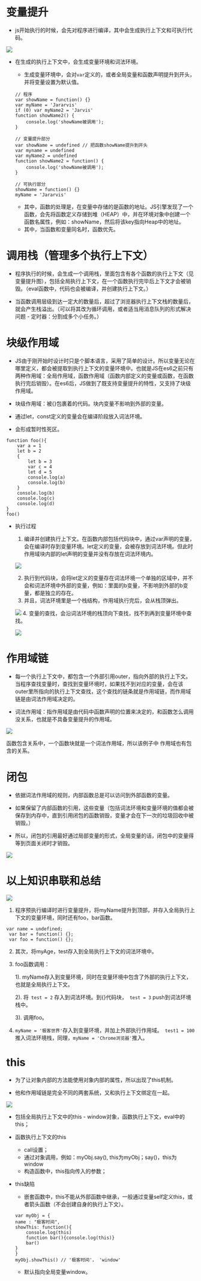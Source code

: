 # 变量提升

- js开始执行的时候，会先对程序进行编译，其中会生成执行上下文和可执行代码。

![](https://static001.geekbang.org/resource/image/06/13/0655d18ec347a95dfbf843969a921a13.png)

- 在生成的执行上下文中，会生成变量环境和词法环境。

    * 生成变量环境中，会对`var`定义的，或者全局变量和函数声明提升到开头，并将变量设置为默认值。
    ```JS
    // 程序
    var showName = function() {}
    var myName = 'Jararvis'
    if (0) var myName2 = 'Jarvis'
    function showName2() {
        console.log('showName被调用');
    }

    // 变量提升部分
    var showName = undefined // 把函数showName提升到开头
    var myname = undefined
    var myName2 = undefined
    function showName2 = function() {
        console.log('showName被调用');
    }

    // 可执行部分
    showName = function() {}
    myName = 'Jararvis'
    ```
    * 其中，函数的处理是，在变量中存储的是函数的地址。JS引擎发现了一个函数，会先将函数定义存储到堆（HEAP）中，并在环境对象中创建一个函数名属性，例如：showName，然后将该key指向Heap中的地址。
    * 其中，当函数和变量同名时，函数优先。

# 调用栈（管理多个执行上下文）
- 程序执行的时候，会生成一个调用栈，里面包含有各个函数的执行上下文（见变量提升图），包括全局执行上下文，在一个函数执行完毕后上下文才会被销毁。（eval函数中，代码也会被编译，并创建执行上下文。）

- 当函数调用层级到达一定大的数量后，超过了浏览器执行上下文栈的数量后，就会产生栈溢出。（可以将其改为循环调用，或者适当用消息队列的形式解决问题 - 定时器：分割成多个小任务。）

# 块级作用域

- JS由于刚开始时设计时只是个脚本语言，采用了简单的设计。所以变量无论在哪里定义，都会被提取到执行上下文的变量环境中。也就是JS在es6之前只有两种作用域：全局作用域，函数作用域（函数内部定义的变量或函数，在函数执行完后销毁）。在es6后，JS做到了既支持变量提升的特性，又支持了块级作用域。

- 块级作用域：被{}包裹着的代码。块内变量不影响到外部的变量。

- 通过let，const定义的变量会在编译阶段放入词法环境。

- 会形成暂时性死区。

```JS
function foo(){
    var a = 1
    let b = 2
    {
        let b = 3
        var c = 4
        let d = 5
        console.log(a)
        console.log(b)
    }
    console.log(b)
    console.log(c)
    console.log(d)
}
foo()
```

- 执行过程

    1. 编译并创建执行上下文。在函数内部包括代码块中，通过var声明的变量，会在编译时存到变量环境。let定义的变量，会被存放到词法环境。但此时作用域块内部的let声明的变量并没有存放在词法环境内。

    ![](https://static001.geekbang.org/resource/image/f9/67/f9f67f2f53437218baef9dc724bd4c67.png)

    2. 执行到代码块，会将let定义的变量存在词法环境一个单独的区域中，并不会和词法环境中外部的变量，例如：里面的b变量，不影响到外部的b变量，都是独立的存在。
    3. 并且，词法环境里是一个栈结构，作用域执行完后，会从栈顶弹出。

    ![](https://static001.geekbang.org/resource/image/7e/fa/7e0f7bc362e0dea21d27dc5fb08d06fa.png)
    4. 变量的查找，会沿词法环境的栈顶向下查找，找不到再到变量环境中查找。

    ![](https://static001.geekbang.org/resource/image/06/08/06c06a756632acb12aa97b3be57bb908.png)

# 作用域链

- 每一个执行上下文中，都包含一个外部引用outer，指向外部的执行上下文。当程序查找变量时，查找到变量环境时，如果找不到对应的变量，会在该outer里所指向的执行上下文查找，这个查找的链条就是作用域链，而作用域链是由词法作用域决定的。

- 词法作用域：指作用域是由代码中函数声明的位置来决定的，和函数怎么调用没关系，也就是不具备变量提升的作用域。

![](https://static001.geekbang.org/resource/image/21/39/216433d2d0c64149a731d84ba1a07739.png)

函数包含关系中，一个函数块就是一个词法作用域，所以该例子中  作用域也有包含的关系。

# 闭包
- 依据词法作用域的规则，内部函数总是可以访问到外部函数的变量。

- 如果保留了内部函数的引用，这些变量（包括词法环境和变量环境的值都会被保存到内存中，直到引用闭包的函数销毁，变量才会在下一次的垃圾回收中被销毁。）

- 所以，闭包的引用最好通过局部变量的形式，全局变量的话，闭包中的变量得等到页面关闭时才销毁。

![](https://static001.geekbang.org/resource/image/50/46/50e4ba60fc7e420e83b35b95e379b246.png)
# 以上知识串联和总结
![](https://static001.geekbang.org/resource/image/25/a7/25053af5ae30c8be991fa14631cde0a7.png)

1. 程序预执行编译时进行变量提升，将myName提升到顶部，并存入全局执行上下文的变量环境，同时还有foo，bar函数。

```JS
var name = undefined;
 var bar = function() {};
 var foo = function() {};
```

2. 其次，将myAge，test存入到全局执行上下文的词法环境中。

3. foo函数调用：

    1). myName存入到变量环境，同时在变量环境中包含了外部的执行上下文，也就是全局执行上下文。
    
    2). 将``` test = 2``` 存入到词法环境。到{}代码块，``` test = 3``` push到词法环境栈中。

    3). 调用foo。

4. ``` myName = '极客世界' ```存入到变量环境，并加上外部执行作用域。``` test1 = 100``` 推入词法环境栈，同理，```myName = 'Chrome浏览器'```推入。

# this
- 为了让对象内部的方法能使用对象内部的属性，所以出现了this机制。

- 他和作用域链是完全不同的两套系统，又和执行上下文绑定在一起。

![](https://static001.geekbang.org/resource/image/b3/8d/b398610fd8060b381d33afc9b86f988d.png)

- 包括全局执行上下文中的this - window对象，函数执行上下文，eval中的this；

- 函数执行上下文的this
    * call设置；
    * 通过对象调用，例如：myObj.say(), this为myObj；say()，this为window
    * 构造函数中，this指向传入的参数；

- this缺陷
    * 嵌套函数中，this不能从外部函数中继承，一般通过变量self定义this，或者箭头函数（不会创建自身的执行上下文）。
    ```JS
    var myObj = {
    name : "极客时间", 
    showThis: function(){
        console.log(this)
        function bar(){console.log(this)}
        bar()
    }
    }
    myObj.showThis() // '极客时间'， 'window'
    ```
    * 默认指向全局变量window。

